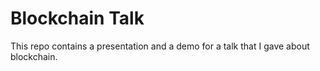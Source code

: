 # Blockchain Talk

This repo contains a presentation and a demo for a talk that I gave about blockchain.